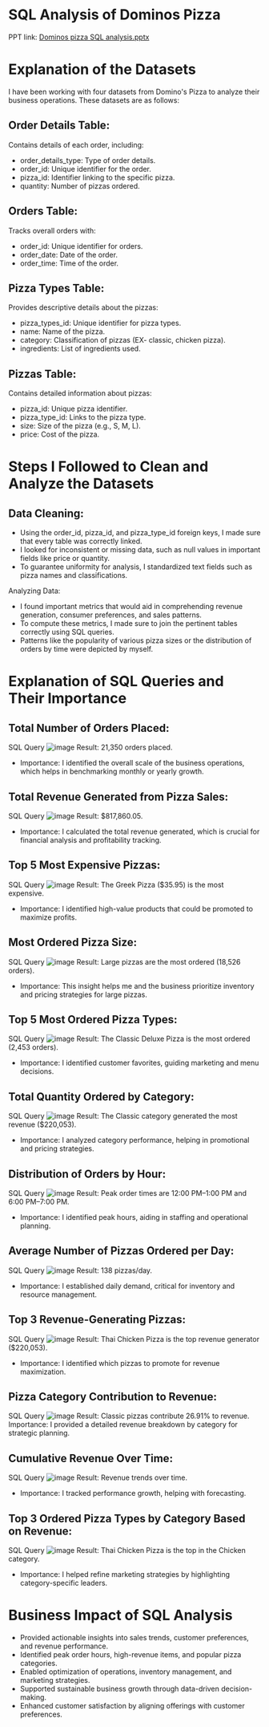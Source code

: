 # SQL Analysis of Dominos Pizza
PPT link: [Dominos pizza SQL analysis.pptx](https://github.com/user-attachments/files/17894235/Dominos.pizza.SQL.analysis.pptx)

# Explanation of the Datasets

I have been working with four datasets from Domino's Pizza to analyze their business operations. These datasets are as follows:

## Order Details Table:
Contains details of each order, including:
- order_details_type: Type of order details.
- order_id: Unique identifier for the order.
- pizza_id: Identifier linking to the specific pizza.
- quantity: Number of pizzas ordered.

## Orders Table:
Tracks overall orders with:
- order_id: Unique identifier for orders.
- order_date: Date of the order.
- order_time: Time of the order.

## Pizza Types Table:
Provides descriptive details about the pizzas:
- pizza_types_id: Unique identifier for pizza types.
- name: Name of the pizza.
- category: Classification of pizzas (EX- classic, chicken pizza).
- ingredients: List of ingredients used.

## Pizzas Table:
Contains detailed information about pizzas:
- pizza_id: Unique pizza identifier.
- pizza_type_id: Links to the pizza type.
- size: Size of the pizza (e.g., S, M, L).
- price: Cost of the pizza.
# Steps I Followed to Clean and Analyze the Datasets

## Data Cleaning:
- Using the order_id, pizza_id, and pizza_type_id foreign keys, I made sure that every table was correctly linked.
- I looked for inconsistent or missing data, such as null values in important fields like price or quantity.
- To guarantee uniformity for analysis, I standardized text fields such as pizza names and classifications.

Analyzing Data:
- I found important metrics that would aid in comprehending revenue generation, consumer preferences, and sales patterns.
- To compute these metrics, I made sure to join the pertinent tables correctly using SQL queries.
- Patterns like the popularity of various pizza sizes or the distribution of orders by time were depicted by myself.
# Explanation of SQL Queries and Their Importance
## Total Number of Orders Placed:

SQL Query
![image](https://github.com/user-attachments/assets/cd8ee2e1-b517-4824-b5d1-3ad19f42d039)
Result: 21,350 orders placed.
- Importance: I identified the overall scale of the business operations, which helps in benchmarking monthly or yearly growth.

## Total Revenue Generated from Pizza Sales:

SQL Query
![image](https://github.com/user-attachments/assets/cac975ff-eda1-455a-b717-0b3392f65d3c)
Result: $817,860.05.
- Importance: I calculated the total revenue generated, which is crucial for financial analysis and profitability tracking.

## Top 5 Most Expensive Pizzas:

SQL Query
![image](https://github.com/user-attachments/assets/9c71d465-1753-4a80-9ef1-50732e48c57a)
Result: The Greek Pizza ($35.95) is the most expensive.
- Importance: I identified high-value products that could be promoted to maximize profits.

## Most Ordered Pizza Size:

SQL Query
![image](https://github.com/user-attachments/assets/85b71d86-c17e-4046-af58-984cf0730ad8)
Result: Large pizzas are the most ordered (18,526 orders).
- Importance: This insight helps me and the business prioritize inventory and pricing strategies for large pizzas.

## Top 5 Most Ordered Pizza Types:

SQL Query
![image](https://github.com/user-attachments/assets/a20f5041-de71-48de-b1dd-a7ad9d995a60)
Result: The Classic Deluxe Pizza is the most ordered (2,453 orders).
- Importance: I identified customer favorites, guiding marketing and menu decisions.

## Total Quantity Ordered by Category:

SQL Query
![image](https://github.com/user-attachments/assets/5860f374-c189-4824-8aae-35553701b7e3)
Result: The Classic category generated the most revenue ($220,053).
- Importance: I analyzed category performance, helping in promotional and pricing strategies.

## Distribution of Orders by Hour:

SQL Query
![image](https://github.com/user-attachments/assets/45e2c41e-0637-44ec-9fe3-5d34ac37036f)
Result: Peak order times are 12:00 PM–1:00 PM and 6:00 PM–7:00 PM.
- Importance: I identified peak hours, aiding in staffing and operational planning.

## Average Number of Pizzas Ordered per Day:

SQL Query
![image](https://github.com/user-attachments/assets/c45323fb-4f9d-46dc-9e60-0ed5ec5af64b)
Result: 138 pizzas/day.
- Importance: I established daily demand, critical for inventory and resource management.

## Top 3 Revenue-Generating Pizzas:

SQL Query
![image](https://github.com/user-attachments/assets/e15f0a62-de69-43c3-bd23-aa959d82899f)
Result: Thai Chicken Pizza is the top revenue generator ($220,053).
- Importance: I identified which pizzas to promote for revenue maximization.

## Pizza Category Contribution to Revenue:

SQL Query
![image](https://github.com/user-attachments/assets/abeac412-2c45-4c09-a0d0-7507395b1933)
Result: Classic pizzas contribute 26.91% to revenue.
Importance: I provided a detailed revenue breakdown by category for strategic planning.

## Cumulative Revenue Over Time:

SQL Query
![image](https://github.com/user-attachments/assets/26a7dff3-683f-4454-9f1b-3947687f1445)
Result: Revenue trends over time.
- Importance: I tracked performance growth, helping with forecasting.

## Top 3 Ordered Pizza Types by Category Based on Revenue:

SQL Query
![image](https://github.com/user-attachments/assets/c46457f4-f317-40a0-8950-287045816001)
Result: Thai Chicken Pizza is the top in the Chicken category.
- Importance: I helped refine marketing strategies by highlighting category-specific leaders.

# Business Impact of SQL Analysis
- Provided actionable insights into sales trends, customer preferences, and revenue performance.
- Identified peak order hours, high-revenue items, and popular pizza categories.
- Enabled optimization of operations, inventory management, and marketing strategies.
- Supported sustainable business growth through data-driven decision-making.
- Enhanced customer satisfaction by aligning offerings with customer preferences.
